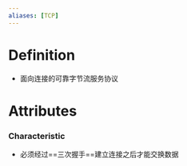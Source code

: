 ```yaml
---
aliases: [TCP]
---
```

# Definition
- 面向连接的可靠字节流服务协议
# Attributes
### Characteristic
- 必须经过==三次握手==建立连接之后才能交换数据